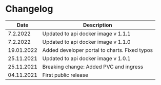 Changelog
===

| Date       | Description                         |
|------------|-------------------------------------|
| 7.2.2022   | Updated to api docker image v 1.1.1 |
| 7.2.2022   | Updated to api docker image v 1.1.0 |
| 19.01.2022 | Added developer portal to charts. Fixed typos |
| 25.11.2021 | Updated to api docker image v 1.0.1 |
| 25.11.2021 | Breaking change: Added PVC and ingress |
| 04.11.2021 | First public release                |
